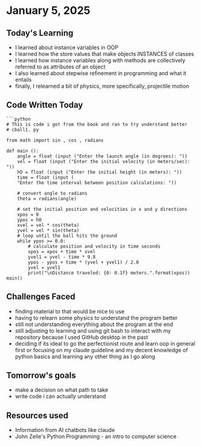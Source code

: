 # January 5, 2025

## Today's Learning
- I learned about instance variables in OOP 
- I learned how the store values that make objects INSTANCES of classes
- I learned how instance variables along with methods are collectively referred to as attributes of 
  an object
- I also learned about stepwise refinement in programming and what it entails
- finally, I relearned a bit of physics, more specifically, projectile motion


## Code Written Today
    ```python
    # This is code i got from the book and ran to try understand better
    # cball1. py
    
    from math import sin , cos , radians
    
    def main ():
        angle = float (input ("Enter the launch angle (in degrees): "))
        vel = float (input ("Enter the initial velocity (in meters/sec): "))
        hO = float (input ("Enter the initial height (in meters): "))
        time = float (input (
        "Enter the time interval between position calculations: "))
    
        # convert angle to radians
        theta = radians(angle)
    
        # set the initial position and velocities in x and y directions
        xpos = 0
        ypos = hO
        xvel = vel * cos(theta)
        yvel = vel * sin(theta)
        # loop until the ball hits the ground
        while ypos >= 0.0:
            # calculate position and velocity in time seconds
            xpos = xpos + time * xvel
            yvel1 = yvel - time * 9.8
            ypos - ypos + time * (yvel + yvel1) / 2.0
            yvel = yvel1
            print("\nDistance traveled: {0: 0.1f} meters.".format(xpos))
    main()
    


## Challenges Faced
- finding material to that would be nice to use
- having to relearn some physics to understand the program better
- still not understanding everything about the program at the end
- still adjusting to learning and using git bash to interact with my 
  repository because I used GitHub desktop in the past
- deciding if its ideal to go the perfectionist route and learn oop in general first
  or focusing on my claude guideline and my decent knowledge of python basics and
  learning any other thing as I go along


## Tomorrow's goals
- make a decision on what path to take
- write code i can actually understand

## Resources used
- Information from AI chatbots like claude
- John Zelle's Python Programming - an intro to computer science